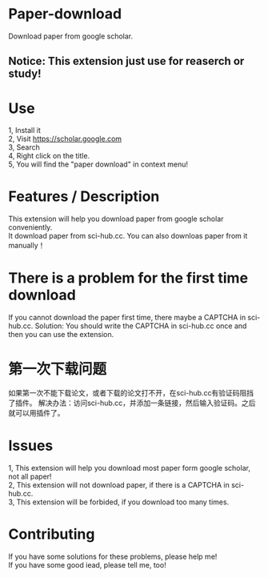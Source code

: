 # Paper-download
Download paper from google scholar.  
  
## Notice: This extension just use for reaserch or study!  

# Use
1, Install it   
2, Visit https://scholar.google.com   
3, Search  
4, Right click on the title.  
5, You will find the "paper download" in context menu!  

# Features / Description  
This extension will help you download paper from google scholar conveniently.  
It download paper from sci-hub.cc. You can also downloas paper from it manually！ 

# There is a problem for the first time download  
If you cannot download the paper first time, there maybe a CAPTCHA in sci-hub.cc. 
Solution: You should write the CAPTCHA in sci-hub.cc once and then you can use the extension.

# 第一次下载问题  
如果第一次不能下载论文，或者下载的论文打不开，在sci-hub.cc有验证码阻挡了插件。
解决办法：访问sci-hub.cc，并添加一条链接，然后输入验证码。之后就可以用插件了。

# Issues
1, This extension will help you download most paper form google scholar, not all paper!  
2, This extension will not download paper, if there is a CAPTCHA in sci-hub.cc.  
3, This extension will be forbided, if you download  too many times.  

# Contributing
If you have some solutions for these problems, please help me!  
If you have some good iead, please tell me, too!  



